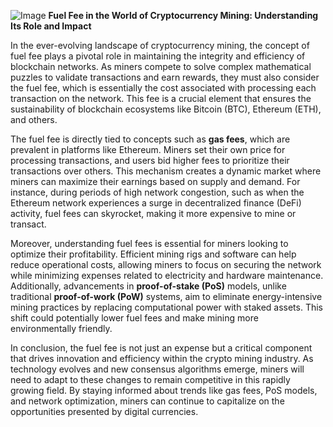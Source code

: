 
![Image](https://github.com/user-attachments/assets/31692037-0104-4703-abd1-696b6a7dd41b)
**Fuel Fee in the World of Cryptocurrency Mining: Understanding Its Role and Impact**

In the ever-evolving landscape of cryptocurrency mining, the concept of fuel fee plays a pivotal role in maintaining the integrity and efficiency of blockchain networks. As miners compete to solve complex mathematical puzzles to validate transactions and earn rewards, they must also consider the fuel fee, which is essentially the cost associated with processing each transaction on the network. This fee is a crucial element that ensures the sustainability of blockchain ecosystems like Bitcoin (BTC), Ethereum (ETH), and others.

The fuel fee is directly tied to concepts such as **gas fees**, which are prevalent in platforms like Ethereum. Miners set their own price for processing transactions, and users bid higher fees to prioritize their transactions over others. This mechanism creates a dynamic market where miners can maximize their earnings based on supply and demand. For instance, during periods of high network congestion, such as when the Ethereum network experiences a surge in decentralized finance (DeFi) activity, fuel fees can skyrocket, making it more expensive to mine or transact.

Moreover, understanding fuel fees is essential for miners looking to optimize their profitability. Efficient mining rigs and software can help reduce operational costs, allowing miners to focus on securing the network while minimizing expenses related to electricity and hardware maintenance. Additionally, advancements in **proof-of-stake (PoS)** models, unlike traditional **proof-of-work (PoW)** systems, aim to eliminate energy-intensive mining practices by replacing computational power with staked assets. This shift could potentially lower fuel fees and make mining more environmentally friendly.

In conclusion, the fuel fee is not just an expense but a critical component that drives innovation and efficiency within the crypto mining industry. As technology evolves and new consensus algorithms emerge, miners will need to adapt to these changes to remain competitive in this rapidly growing field. By staying informed about trends like gas fees, PoS models, and network optimization, miners can continue to capitalize on the opportunities presented by digital currencies.